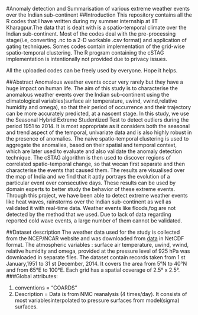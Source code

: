 #Anomaly detection and Summarisation of various extreme weather events over the Indian sub-continent
##Introduction
This repository contains all the R codes that I have written during my summer internship at IIT Kharagpur.The data that is dealt with is a spatio-temporal climate over the Indian sub-continent. Most of the codes deal with the pre-processing stage(i.e, converting .nc to a 2-D workable .csv format) and application of gating techniques. Somes codes contain implementation of the grid-wise spatio-temporal clustering. The R program containing the cSTAG implementation is intentionally not provided due to privacy issues.

All the uploaded codes can be freely used by everyone. Hope it helps.

##Abstract
Anomalous weather events occur very rarely but they have a huge impact on human life. The aim of this study is to characterise the anomalous weather events over the Indian sub-continent using the climatological variables(surface air temperature, uwind, vwind,relative humidity and omega), so that their period of occurrence and their trajectory can be more accurately predicted, at a nascent stage. In this study, we use the Seasonal Hybrid Extreme Studentized Test to detect outliers during the period 1951 to 2014. It is most appropriate as it considers both the seasonal and trend aspect of the temporal, univariate data and is also highly robust in the presence of anomalies. The naive spatio-temporal clustering is used to aggregate the anomalies, based on their spatial and temporal context, which are later used to evaluate and also validate the anomaly detection technique. The cSTAG algorithm is then used to discover regions of correlated spatio-temporal change, so that wecan first separate and then characterise the events that caused them. The results are visualised over the map of India and we find that it aptly portrays the evolution of a particular event over consecutive days. These results can be used by domain experts to better study the
behavior of these extreme events. Through this project, we have been able to detect extreme weather events like heat waves, rainstorms over the Indian sub-continent as well as validated it with real-time data. Weather events like floods,fog are not detected by the method that we used. Due to lack of data regarding reported cold wave events, a large number of them cannot be validated.

##Dataset description
The weather data used for the study is collected from the NCEP/NCAR website and was downloaded from [data](www.esrl.noaa.gov/psd/data/gridded/data.ncep.reanalysis.pressure.html) in NetCDF format. The atmospheric variables : surface air temperature, uwind, vwind, relative humidity and omega, provided at the pressure level of 925 hPa was downloaded in separate files. The dataset contain records taken from 1 st January,1951 to 31 st December, 2014. It covers the area from 5°N to 40°N and from 65°E to 100°E. Each grid has a spatial coverage of 2.5° x 2.5°.
###Global attributes:
  1. conventions = “COARDS”
  2. Description = Data is from NMC reanalysis (4 times/day). It consists of most variablesinterpolated to pressure surfaces from model(sigma) surfaces.
